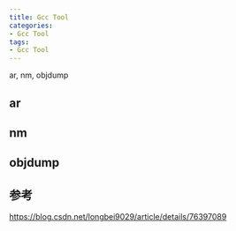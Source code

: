 ```yaml
---
title: Gcc Tool
categories: 
- Gcc Tool
tags:
- Gcc Tool
---
```

ar, nm, objdump
## ar

## nm

## objdump


## 参考

https://blog.csdn.net/longbei9029/article/details/76397089
